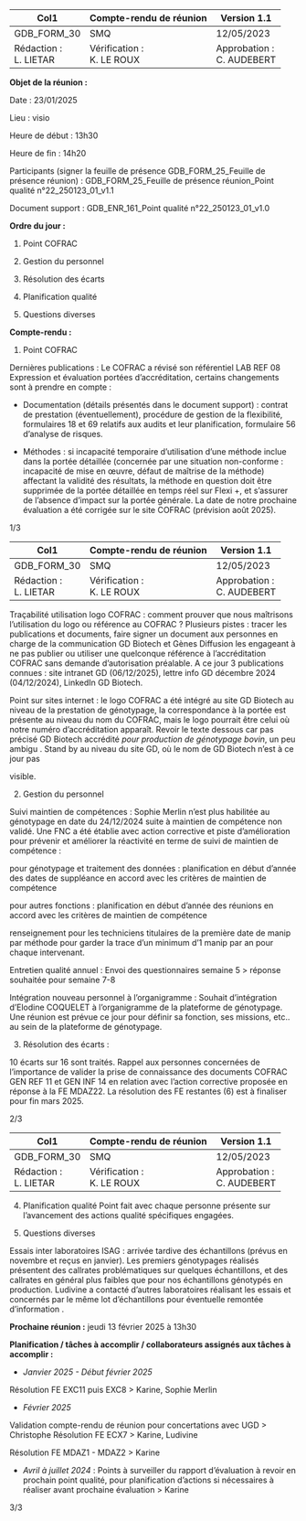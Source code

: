 |Col1|Compte-rendu de réunion|Version 1.1|
|---|---|---|
|GDB_FORM_30|SMQ|12/05/2023|
|Rédaction :<br>L. LIETAR|Vérification :<br>K. LE ROUX|Approbation :<br>C. AUDEBERT|


**Objet de la réunion :**

Date : 23/01/2025

Lieu : visio

Heure de début : 13h30

Heure de fin : 14h20

Participants (signer la feuille de présence GDB_FORM_25_Feuille de présence réunion) :
GDB_FORM_25_Feuille de présence réunion_Point qualité n°22_250123_01_v1.1

Document support :
GDB_ENR_161_Point qualité n°22_250123_01_v1.0

**Ordre du jour :**

1. Point COFRAC

2. Gestion du personnel
3. Résolution des écarts

4. Planification qualité
5. Questions diverses

**Compte-rendu :**

1. Point COFRAC

Dernières publications :
Le COFRAC a révisé son référentiel LAB REF 08 Expression et évaluation portées
d’accréditation, certains changements sont à prendre en compte :

   - Documentation (détails présentés dans le document support) : contrat de prestation
(éventuellement), procédure de gestion de la flexibilité, formulaires 18 et 69 relatifs
aux audits et leur planification, formulaire 56 d’analyse de risques.

   - Méthodes : si incapacité temporaire d’utilisation d’une méthode inclue dans la portée
détaillée (concernée par une situation non-conforme : incapacité de mise en œuvre,
défaut de maîtrise de la méthode) affectant la validité des résultats, la méthode en
question doit être supprimée de la portée détaillée en temps réel sur Flexi +, et
s’assurer de l’absence d’impact sur la portée générale.
La date de notre prochaine évaluation a été corrigée sur le site COFRAC (prévision août
2025).

1/3

|Col1|Compte-rendu de réunion|Version 1.1|
|---|---|---|
|GDB_FORM_30|SMQ|12/05/2023|
|Rédaction :<br>L. LIETAR|Vérification :<br>K. LE ROUX|Approbation :<br>C. AUDEBERT|


Traçabilité utilisation logo COFRAC : comment prouver que nous maîtrisons l’utilisation du
logo ou référence au COFRAC ?
Plusieurs pistes : tracer les publications et documents, faire signer un document aux
personnes en charge de la communication GD Biotech et Gènes Diffusion les engageant à ne
pas publier ou utiliser une quelconque référence à l’accréditation COFRAC sans demande
d’autorisation préalable. A ce jour 3 publications connues : site intranet GD (06/12/2025), lettre
info GD décembre 2024 (04/12/2024), LinkedIn GD Biotech.

Point sur sites internet : le logo COFRAC a été intégré au site GD Biotech au niveau de la
prestation de génotypage, la correspondance à la portée est présente au niveau du nom du
COFRAC, mais le logo pourrait être celui où notre numéro d’accréditation apparaît. Revoir le
texte dessous car pas précisé GD Biotech accrédité _pour production de génotypage bovin_, un
peu ambigu . Stand by au niveau du site GD, où le nom de GD Biotech n’est à ce jour pas

visible.

2. Gestion du personnel

Suivi maintien de compétences : Sophie Merlin n’est plus habilitée au génotypage en date du
24/12/2024 suite à maintien de compétence non validé. Une FNC a été établie avec action
corrective et piste d’amélioration pour prévenir et améliorer la réactivité en terme de suivi de
maintien de compétence :

   pour génotypage et traitement des données : planification en début d’année des dates
de suppléance en accord avec les critères de maintien de compétence

   pour autres fonctions : planification en début d’année des réunions en accord avec les
critères de maintien de compétence

   renseignement pour les techniciens titulaires de la première date de manip par
méthode pour garder la trace d’un minimum d’1 manip par an pour chaque intervenant.

   
Entretien qualité annuel :
Envoi des questionnaires semaine 5 > réponse souhaitée pour semaine 7-8

Intégration nouveau personnel à l’organigramme :
Souhait d’intégration d’Elodine COQUELET à l’organigramme de la plateforme de
génotypage. Une réunion est prévue ce jour pour définir sa fonction, ses missions, etc.. au
sein de la plateforme de génotypage.

3. Résolution des écarts :

10 écarts sur 16 sont traités. Rappel aux personnes concernées de l’importance de valider la
prise de connaissance des documents COFRAC GEN REF 11 et GEN INF 14 en relation avec
l’action corrective proposée en réponse à la FE MDAZ22.
La résolution des FE restantes (6) est à finaliser pour fin mars 2025.

2/3

|Col1|Compte-rendu de réunion|Version 1.1|
|---|---|---|
|GDB_FORM_30|SMQ|12/05/2023|
|Rédaction :<br>L. LIETAR|Vérification :<br>K. LE ROUX|Approbation :<br>C. AUDEBERT|


4. Planification qualité
Point fait avec chaque personne présente sur l’avancement des actions qualité
spécifiques engagées.

5. Questions diverses

  Essais inter laboratoires ISAG : arrivée tardive des échantillons (prévus en novembre
et reçus en janvier). Les premiers génotypages réalisés présentent des callrates
problématiques sur quelques échantillons, et des callrates en général plus faibles que
pour nos échantillons génotypés en production. Ludivine a contacté d’autres
laboratoires réalisant les essais et concernés par le même lot d’échantillons pour
éventuelle remontée d’information .

**Prochaine réunion :** jeudi 13 février 2025 à 13h30

**Planification / tâches à accomplir / collaborateurs assignés aux tâches à accomplir :**

  - _Janvier 2025 - Début février 2025_

Résolution FE EXC11 puis EXC8 > Karine, Sophie Merlin

  - _Février 2025_

Validation compte-rendu de réunion pour concertations avec UGD > Christophe
Résolution FE ECX7 > Karine, Ludivine

Résolution FE MDAZ1 - MDAZ2 > Karine

  - _Avril à juillet 2024_ :
Points à surveiller du rapport d’évaluation à revoir en prochain point qualité, pour planification
d’actions si nécessaires à réaliser avant prochaine évaluation > Karine

3/3

